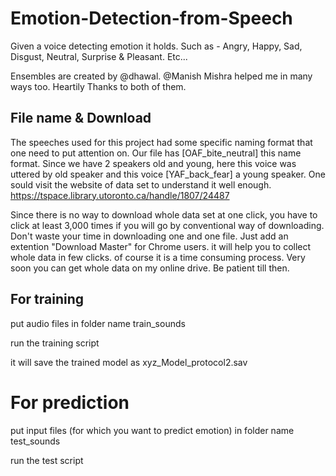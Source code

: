 # Emotion-Detection-from-Speech



Given a voice detecting emotion it holds. Such as - Angry, Happy, Sad, Disgust, Neutral, Surprise &amp; Pleasant. Etc... 

Ensembles are created by @dhawal. @Manish Mishra helped me in many ways too. Heartily Thanks to both of them.

## File name & Download
The speeches used for this project had some specific naming format that one need to put attention on. 
Our file has [OAF_bite_neutral] this name format. Since we have 2 speakers old and young, here this voice was uttered by old speaker and this voice [YAF_back_fear] a young speaker. One sould visit the website of data set to understand it well enough. 
https://tspace.library.utoronto.ca/handle/1807/24487

Since there is no way to download whole data set at one click, you have to click at least 3,000 times if you will go by conventional way of downloading. Don't waste your time in downloading one and one file. Just add an extention "Download Master" for Chrome users. it will help you to collect whole data in few clicks. of course it is a time consuming process. Very soon you can get whole data on my online drive. Be patient till then. 


## For training 
put audio files in folder name train_sounds

run the training script

it will save the trained model as xyz_Model_protocol2.sav

# For prediction
put input files (for which you want to predict emotion) in folder name test_sounds

run the test script
